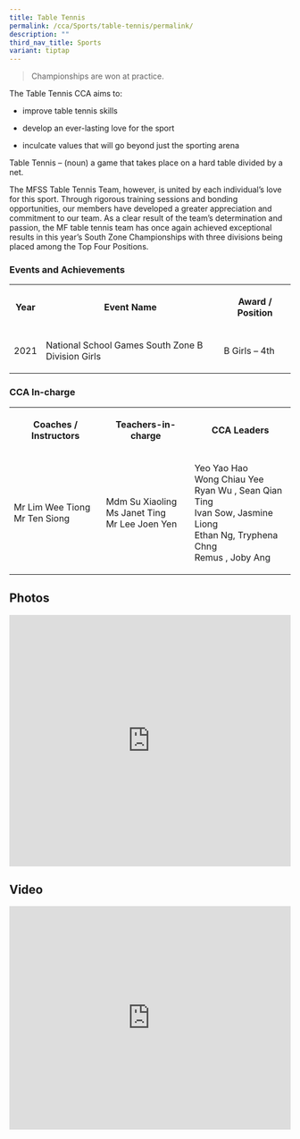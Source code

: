 ```yaml
---
title: Table Tennis
permalink: /cca/Sports/table-tennis/permalink/
description: ""
third_nav_title: Sports
variant: tiptap
---
```

<blockquote>
<p>Championships are won at practice.</p>
</blockquote>
<p>The Table Tennis CCA aims to:</p>
<ul data-tight="true" class="tight">
<li>
<p>improve table tennis skills</p>
</li>
<li>
<p>develop an ever-lasting love for the sport</p>
</li>
<li>
<p>inculcate values that will go beyond just the sporting arena</p>
</li>
</ul>
<p>Table Tennis – (noun) a game that takes place on a hard table divided
by a net.</p>
<p>The MFSS Table Tennis Team, however, is united by each individual’s love
for this sport. Through rigorous training sessions and bonding opportunities,
our members have developed a greater appreciation and commitment to our
team. As a clear result of the team’s determination and passion, the MF
table tennis team has once again achieved exceptional results in this year’s
South Zone Championships with three divisions being placed among the Top
Four Positions.</p>
<h3>Events and Achievements</h3>
<table style="minWidth: 75px">
<colgroup>
<col>
<col>
<col>
</colgroup>
<tbody>
<tr>
<th rowspan="1" colspan="1">
<p>Year</p>
</th>
<th rowspan="1" colspan="1">
<p>Event Name</p>
</th>
<th rowspan="1" colspan="1">
<p>Award / Position</p>
</th>
</tr>
<tr>
<td rowspan="1" colspan="1">
<p>2021</p>
</td>
<td rowspan="1" colspan="1">
<p>National School Games South Zone B Division Girls</p>
</td>
<td rowspan="1" colspan="1">
<p>B Girls – 4th</p>
</td>
</tr>
</tbody>
</table>
<h3>CCA In-charge</h3>
<table style="minWidth: 75px">
<colgroup>
<col>
<col>
<col>
</colgroup>
<tbody>
<tr>
<th rowspan="1" colspan="1">
<p>Coaches / Instructors</p>
</th>
<th rowspan="1" colspan="1">
<p>Teachers-in-charge</p>
</th>
<th rowspan="1" colspan="1">
<p>CCA Leaders</p>
</th>
</tr>
<tr>
<td rowspan="1" colspan="1">
<p>Mr Lim Wee Tiong
<br>Mr Ten Siong</p>
</td>
<td rowspan="1" colspan="1">
<p>Mdm Su Xiaoling
<br>Ms Janet Ting
<br>Mr Lee Joen Yen</p>
</td>
<td rowspan="1" colspan="1">
<p>Yeo Yao Hao
<br>Wong Chiau Yee
<br>Ryan Wu , Sean Qian Ting
<br>Ivan Sow, Jasmine Liong
<br>Ethan Ng, Tryphena Chng
<br>Remus , Joby Ang</p>
</td>
</tr>
</tbody>
</table>
<h2>Photos</h2>
<div class="iframe-wrapper">
<iframe height="450" width="100%" allowfullscreen="true" frameborder="0" src="https://docs.google.com/presentation/d/e/2PACX-1vQt_fLmsLqK010TrPidxm7ul9D6vmKB_4IykWnC5DUf53LzLWVYSh0ftAWn4Y9Dt7NhduVGsED6pty-/embed?start=true&amp;loop=true&amp;delayms=3000"></iframe>
</div>
<h2>Video</h2>
<div class="iframe-wrapper">
<iframe height="400" width="100%" allowfullscreen="true" frameborder="0" src="https://www.youtube.com/embed/ww_pyv832JE"></iframe>
</div>
<p></p>